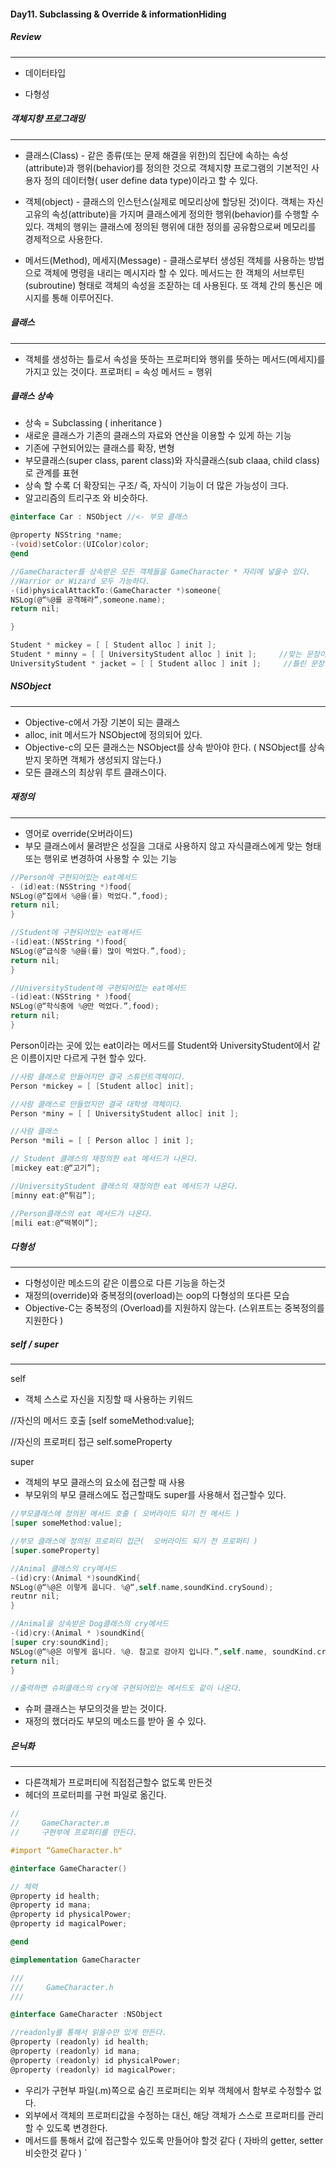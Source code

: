 #### **Day11. Subclassing & Override & informationHiding**

##### Review
***
- 데이터타입

- 다형성

##### 객체지향 프로그래밍
***
- 클래스(Class)  - 같은 종류(또는 문제 해결을 위한)의 집단에 속하는 속성(attribute)과 행위(behavior)를 정의한 것으로 객체지향 프로그램의 기본적인 사용자 정의 데이터형( user define data type)이라고 할 수 있다.

- 객체(object) - 클래스의 인스턴스(실제로 메모리상에 할당된 것)이다. 객체는 자신 고유의 속성(attribute)을 가지며 클래스에게 정의한 행위(behavior)를 수행할 수 있다. 객체의 행위는 클래스에 정의된 행위에 대한 정의를 공유함으로써 메모리를 경제적으로 사용한다.

- 메서드(Method), 메세지(Message) - 클래스로부터 생성된 객체를 사용하는 방법으로 객체에 명령을 내리는 메시지라 할 수 있다. 메서드는 한 객체의 서브루틴(subroutine) 형태로 객체의 속성을 조잗하는 데 사용된다. 또 객체 간의 통신은 메시지를 통해 이루어진다.

##### 클래스
***
- 객체를 생성하는 틀로서 속성을 뜻하는 프로퍼티와 행위를 뜻하는 메서드(메세지)를 가지고 있는 것이다.
프로퍼티 = 속성
메서드 = 행위

##### 클래스 상속

- 상속  = Subclassing ( inheritance )
- 새로운 클래스가 기존의 클래스의 자료와 연산을 이용할 수 있게 하는 기능
- 기존에 구현되어있는 클래스를 확장, 변형
- 부모클래스(super class, parent class)와 자식클래스(sub claaa, child class)로 관계를 표현
- 상속 할 수록 더 확장되는 구조/ 즉, 자식이 기능이 더 많은 가능성이 크다.
- 알고리즘의 트리구조 와 비슷하다.

```objectivec
@interface Car : NSObject //<- 부모 클래스

@property NSString *name;
-(void)setColor:(UIColor)color;
@end

//GameCharacter를 상속받은 모든 객체들을 GameCharacter * 자리에 넣을수 있다.
//Warrior or Wizard 모두 가능하다.
-(id)physicalAttackTo:(GameCharacter *)someone{
NSLog(@“%@를 공격해라”,someone.name);
return nil;

}

Student * mickey = [ [ Student alloc ] init ];
Student * minny = [ [ UniversityStudent alloc ] init ];     //맞는 문장이다. 모든대학생은 학생이다.
UniversityStudent * jacket = [ [ Student alloc ] init ];     //틀린 문장이다. 모든학생은 대학생이다.
```

##### NSObject
***
- Objective-c에서 가장 기본이 되는 클래스
- alloc, init 메서드가 NSObject에 정의되어 있다.
- Objective-c의 모든 클래스는 NSObject를 상속 받아야 한다. ( NSObject를 상속받지 못하면 객체가 생성되지 않는다.)
- 모든 클래스의 최상위 루트 클래스이다.

##### 재정의
***
- 영어로 override(오버라이드)
- 부모 클래스에서 물려받은 성질을 그대로 사용하지 않고 자식클래스에게 맞는 형태 또는 행위로 변경하여 사용할 수 있는 기능

```objectivec
//Person에 구현되어있는 eat메서드
- (id)eat:(NSString *)food{
NSLog(@“집에서 %@을(를) 먹었다.”,food);
return nil;
}

//Student에 구현되어있는 eat메서드
-(id)eat:(NSString *)food{
NSLog(@“급식중 %@을(를) 많이 먹었다.”,food);
return nil;
}

//UniversityStudent에 구현되어있는 eat메서드
-(id)eat:(NSString * )food{
NSLog(@“학식중에 %@만 먹었다.”,food);
return nil;
}
```

Person이라는 곳에 있는 eat이라는 메서드를 Student와 UniversityStudent에서 같은 이름이지만 다르게 구현 할수 있다.

```objectivec
//사람 클래스로 만들어지만 결국 스튜던트객체이다.
Person *mickey = [ [Student alloc] init];

//사람 클래스로 만들었지만 결국 대학생 객체이다.
Person *miny = [ [ UniversityStudent alloc] init ];

//사람 클래스
Person *mili = [ [ Person alloc ] init ];

// Student 클래스의 재정의한 eat 메서드가 나온다.
[mickey eat:@“고기”];

//UniversityStudent 클래스의 재정의한 eat 메서드가 나온다.
[minny eat:@“튀김”];

//Person클래스의 eat 메서드가 나온다.
[mili eat:@“떡볶이”];
```

#####  다형성
***
- 다형성이란 메소드의 같은 이름으로 다른 기능을 하는것
- 재정의(override)와 중복정의(overload)는 oop의 다형성의 또다른 모습
- Objective-C는 중복정의 (Overload)를 지원하지 않는다. (스위프트는 중복정의를 지원한다 )


##### self / super
***
self

- 객체 스스로 자신을 지징할 때 사용하는  키워드

//자신의 메서드 호출
[self someMethod:value];

//자신의 프로퍼티 접근
self.someProperty

super

- 객체의 부모 클래스의 요소에 접근할 때 사용
- 부모위의 부모 클래스에도 접근할때도 super를 사용해서 접근할수 있다.

```objectivec
//부모클래스에 정의된 메서드 호출 ( 오버라이드 되기 전 메서드 )
[super someMethod:value];

//부모 클래스에 정의된 프로퍼티 접근(  오버라이드 되기 전 프로퍼티 )
[super.someProperty]

//Animal 클래스의 cry메서드
-(id)cry:(Animal *)soundKind{
NSLog(@“%@은 이렇게 웁니다. %@“,self.name,soundKind.crySound);
reutnr nil;
}

//Animal을 상속받은 Dog클래스의 cry메서드
-(id)cry:(Animal * )soundKind{
[super cry:soundKind];
NSLog(@“%@은 이렇게 웁니다. %@. 참고로 강아지 입니다.”,self.name, soundKind.crySound);
return nil;
}

//출력하면 슈퍼클래스의 cry에 구현되어있는 메서드도 같이 나온다.
```

- 슈퍼 클래스는 부모의것을 받는 것이다.
- 재정의 했더라도 부모의 메소드를 받아 올 수 있다.

##### 은닉화
***
- 다른객체가 프로퍼티에 직접접근할수 없도록 만든것
- 헤더의 프로터피를 구현 파일로 옮긴다.

```objectivec
//
//     GameCharacter.m
//     구현부에 프로퍼티를 만든다. 

#import “GameCharacter.h"

@interface GameCharacter()

// 체력
@property id health;
@property id mana;
@property id physicalPower;
@property id magicalPower;

@end

@implementation GameCharacter

///
///     GameCharacter.h
///

@interface GameCharacter :NSObject

//readonly를 통해서 읽을수만 있게 만든다. 
@property (readonly) id health;
@property (readonly) id mana;
@property (readonly) id physicalPower;
@property (readonly) id magicalPower;
````

- 우리가 구현부 파일(.m)쪽으로 숨긴 프로퍼티는 외부 객체에서 함부로 수정할수 없다.
- 외부에서 객체의 프로퍼티값을 수정하는 대신, 해당 객체가 스스로 프로퍼티를 관리할 수 있도록 변경한다.
- 메서드를 통해서 값에 접근할수 있도록 만들어야 할것 같다 ( 자바의  getter, setter 비슷한것 같다 )
`
